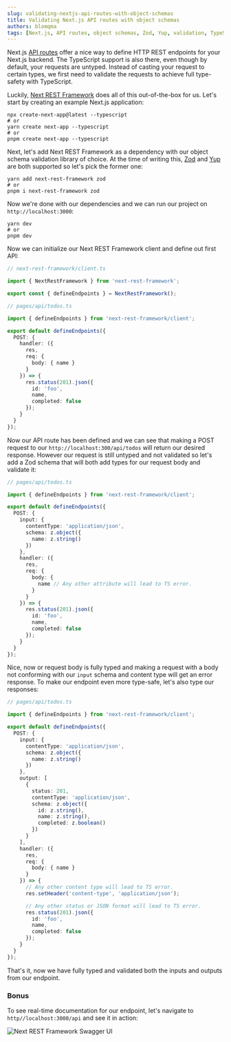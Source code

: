 ```yaml
---
slug: validating-nextjs-api-routes-with-object-schemas
title: Validating Next.js API routes with object schemas
authors: blomqma
tags: [Next.js, API routes, object schemas, Zod, Yup, validation, TypeScript]
---
```


Next.js [API routes](https://nextjs.org/docs/api-routes/introduction) offer a nice way to define HTTP REST endpoints for your Next.js backend. The TypeScript support is also there, even though by default, your requests are untyped. Instead of casting your request to certain types, we first need to validate the requests to achieve full type-safety with TypeScript.

Luckily, [Next REST Framework](https://github.com/blomqma/next-rest-framework) does all of this out-of-the-box for us. Let's start by creating an example Next.js application:

```
npx create-next-app@latest --typescript
# or
yarn create next-app --typescript
# or
pnpm create next-app --typescript
```

Next, let's add Next REST Framework as a dependency with our object schema validation library of choice. At the time of writing this, [Zod](https://github.com/colinhacks/zod) and [Yup](https://github.com/jquense/yup) are both supported so let's pick the former one:

```
yarn add next-rest-framework zod
# or
pnpm i next-rest-framework zod
```

Now we're done with our dependencies and we can run our project on `http://localhost:3000`:

```
yarn dev
# or
pnpm dev
```

Now we can initialize our Next REST Framework client and define out first API:

```typescript
// next-rest-framework/client.ts

import { NextRestFramework } from 'next-rest-framework';

export const { defineEndpoints } = NextRestFramework();
```

```typescript
// pages/api/todos.ts

import { defineEndpoints } from 'next-rest-framework/client';

export default defineEndpoints({
  POST: {
    handler: ({
      res,
      req: {
        body: { name }
      }
    }) => {
      res.status(201).json({
        id: 'foo',
        name,
        completed: false
      });
    }
  }
});
```

Now our API route has been defined and we can see that making a POST request to our `http://localhost:300/api/todos` will return our desired response. However our request is still untyped and not validated so let's add a Zod schema that will both add types for our request body and validate it:

```typescript
// pages/api/todos.ts

import { defineEndpoints } from 'next-rest-framework/client';

export default defineEndpoints({
  POST: {
    input: {
      contentType: 'application/json',
      schema: z.object({
        name: z.string()
      })
    },
    handler: ({
      res,
      req: {
        body: {
          name // Any other attribute will lead to TS error.
        }
      }
    }) => {
      res.status(201).json({
        id: 'foo',
        name,
        completed: false
      });
    }
  }
});
```

Nice, now or request body is fully typed and making a request with a body not conforming with our `input` schema and content type will get an error response. To make our endpoint even more type-safe, let's also type our responses:

```typescript
// pages/api/todos.ts

import { defineEndpoints } from 'next-rest-framework/client';

export default defineEndpoints({
  POST: {
    input: {
      contentType: 'application/json',
      schema: z.object({
        name: z.string()
      })
    },
    output: [
      {
        status: 201,
        contentType: 'application/json',
        schema: z.object({
          id: z.string(),
          name: z.string(),
          completed: z.boolean()
        })
      }
    ],
    handler: ({
      res,
      req: {
        body: { name }
      }
    }) => {
      // Any other content type will lead to TS error.
      res.setHeader('content-type', 'application/json');

      // Any other status or JSON format will lead to TS error.
      res.status(201).json({
        id: 'foo',
        name,
        completed: false
      });
    }
  }
});
```

That's it, now we have fully typed and validated both the inputs and outputs from our endpoint.

### Bonus

To see real-time documentation for our endpoint, let's navigate to `http//localhost:3000/api` and see it in action:

![Next REST Framework Swagger UI](@site/static/img/blog-2023-01-08-openapi-spec.jpg)
